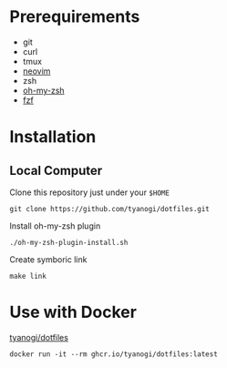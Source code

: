 # Prerequirements
- git
- curl
- tmux
- [neovim](https://github.com/neovim/neovim/blob/master/INSTALL.md)
- zsh
- [oh-my-zsh](https://ohmyz.sh/#install)
- [fzf](https://github.com/junegunn/fzf?tab=readme-ov-file#installation)

# Installation
## Local Computer
Clone this repository just under your `$HOME`
```
git clone https://github.com/tyanogi/dotfiles.git
```
Install oh-my-zsh plugin
```
./oh-my-zsh-plugin-install.sh
```
Create symboric link
```
make link
```

# Use with Docker
[tyanogi/dotfiles](https://github.com/tyanogi/dotfiles/pkgs/container/dotfiles)
```
docker run -it --rm ghcr.io/tyanogi/dotfiles:latest
```